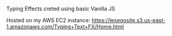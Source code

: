 Typing Effects creted using basic Vanilla JS

Hosted on my AWS EC2 instance:
https://lesegosite.s3.us-east-1.amazonaws.com/Typing+Text+FX/Home.html
